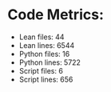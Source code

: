Code Metrics:
=============

- Lean files: 44
- Lean lines: 6544
- Python files: 16
- Python lines: 5722
- Script files: 6
- Script lines: 656
